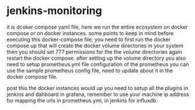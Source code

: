 # jenkins-monitoring

it is dcoker compose yaml file, here we run the entire ecosystem on docker compose or on docker instances.
some points to keep in mind before executing this docker-compose file, you need to first run the docker compose up that will create the docker volume 
directories in your system then  you should set 777 permissions for the the volume directories again restart the docker compose.
after setting up the volume directory you also need to setup prometheus.yml file configuration of the prometheus you can use the sample prometheus config file,
need to update about it in the docker compose file.

post this the docker instances would up you need to setup all the plugins in jenkins and dahboard in grafana, remember to use your machine ip address for mapping 
the urls in prometheus.yml, in jenkins for influxdb.
